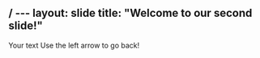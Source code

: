 / ---
layout: slide
title: "Welcome to our second slide!"
---
Your text
Use the left arrow to go back!
